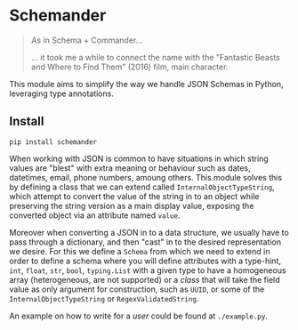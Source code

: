 # Schemander

> As in Schema + Commander... 
>
> ... it took me a while to connect the name with the "Fantastic Beasts and Where to Find Them" (2016) film, main character.

This module aims to simplify the way we handle JSON Schemas in Python, leveraging type annotations.

## Install

```
pip install schemander
```

When working with JSON is common to have situations in which string values are "blest" with extra meaning or behaviour such as dates, datetimes, email, phone numbers, amoung others. This module solves this by defining a class that we can extend called `InternalObjectTypeString`, which attempt to convert the value of the string in to an object while preserving the string version as a main display value, exposing the converted object via an attribute named `value`.

Moreover when converting a JSON in to a data structure, we usually have to pass through a dictionary, and then "cast" in to the desired representation we desire. For this we define a `Schema` from which we need to extend in order to define a schema where you will define attributes with a type-hint, `int`, `float`, `str`, `bool`, `typing.List` with a given type to have a homogeneous array (heterogeneous, are not supported) or a _class_ that will take the field value as only argument for construction, such as `UUID`, or some of the `InternalObjectTypeString` or `RegexValidatedString`.

An example on how to write for a _user_ could be found at `./example.py`.

